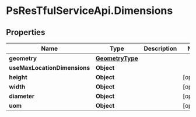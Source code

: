 # PsResTfulServiceApi.Dimensions

## Properties
Name | Type | Description | Notes
------------ | ------------- | ------------- | -------------
**geometry** | [**GeometryType**](GeometryType.md) |  | 
**useMaxLocationDimensions** | **Object** |  | 
**height** | **Object** |  | [optional] 
**width** | **Object** |  | [optional] 
**diameter** | **Object** |  | [optional] 
**uom** | **Object** |  | [optional] 
